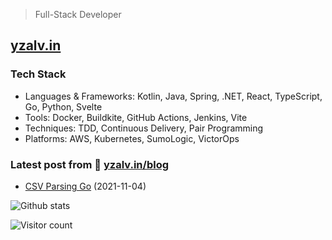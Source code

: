 > Full-Stack Developer

## [yzalv.in](https://yzalv.in)

### Tech Stack

- Languages & Frameworks: Kotlin, Java, Spring, .NET, React, TypeScript, Go, Python, Svelte
- Tools: Docker, Buildkite, GitHub Actions, Jenkins, Vite
- Techniques: TDD, Continuous Delivery, Pair Programming
- Platforms: AWS, Kubernetes, SumoLogic, VictorOps
### Latest post from 📝 [yzalv.in/blog](https://yzalv.in/blog)

- [CSV Parsing Go](https://yzalv.in/blog/easy-csv-parsing-with-go) (2021-11-04)

![Github stats](https://github-readme-stats.vercel.app/api?username=yzAlvin&show_icons=true&theme=dracula&hide=stars,issues)

![Visitor count](https://pageview.vercel.app/?github_user=yzAlvin)
